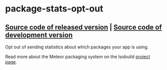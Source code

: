 # package-stats-opt-out
[Source code of released version](https://github.com/meteor/meteor/tree/master/packages/package-stats-opt-out) | [Source code of development version](https://github.com/meteor/meteor/tree/master/packages/package-stats-opt-out)
---

Opt out of sending statistics about which packages your app is using.

Read more about the Meteor packaging system on the Isobuild [project
page](https://www.meteor.com/isobuild).